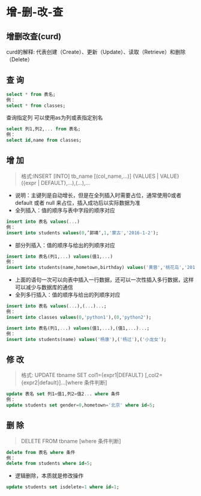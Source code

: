 增-删-改-查 
====


## 增删改查(curd)  
curd的解释: 代表创建（Create）、更新（Update）、读取（Retrieve）和删除（Delete）  

## 查 询  
```SQL
select * from 表名;
例：
select * from classes;
```

查询指定列
可以使用as为列或表指定别名
```SQL
select 列1,列2,... from 表名;
例：
select id,name from classes;
```

## 增 加  
> 格式:INSERT [INTO] tb_name [(col_name,...)] {VALUES | VALUE} ({expr | DEFAULT},...),(...),...

- 说明：主键列是自动增长，但是在全列插入时需要占位，通常使用0或者 default 或者 null 来占位，插入成功后以实际数据为准
- 全列插入：值的顺序与表中字段的顺序对应  
```SQL
insert into 表名 values(...)
例：
insert into students values(0,’郭靖‘,1,'蒙古','2016-1-2');
```
- 部分列插入：值的顺序与给出的列顺序对应  
```SQL
insert into 表名(列1,...) values(值1,...)
例：
insert into students(name,hometown,birthday) values('黄蓉','桃花岛','2016-3-2');
```
- 上面的语句一次可以向表中插入一行数据，还可以一次性插入多行数据，这样可以减少与数据库的通信
- 全列多行插入：值的顺序与给出的列顺序对应
```SQL
insert into 表名 values(...),(...)...;
例：
insert into classes values(0,'python1'),(0,'python2');
```
```SQL
insert into 表名(列1,...) values(值1,...),(值1,...)...;
例：
insert into students(name) values('杨康'),('杨过'),('小龙女');
```

## 修 改  
> 格式: UPDATE tbname SET col1={expr1|DEFAULT} [,col2={expr2|default}]...[where 条件判断]
```SQL
update 表名 set 列1=值1,列2=值2... where 条件
例：
update students set gender=0,hometown='北京' where id=5;
```

## 删 除
> DELETE FROM tbname [where 条件判断]
```SQL
delete from 表名 where 条件
例：
delete from students where id=5;
```
- 逻辑删除，本质就是修改操作
```SQL
update students set isdelete=1 where id=1;
```
